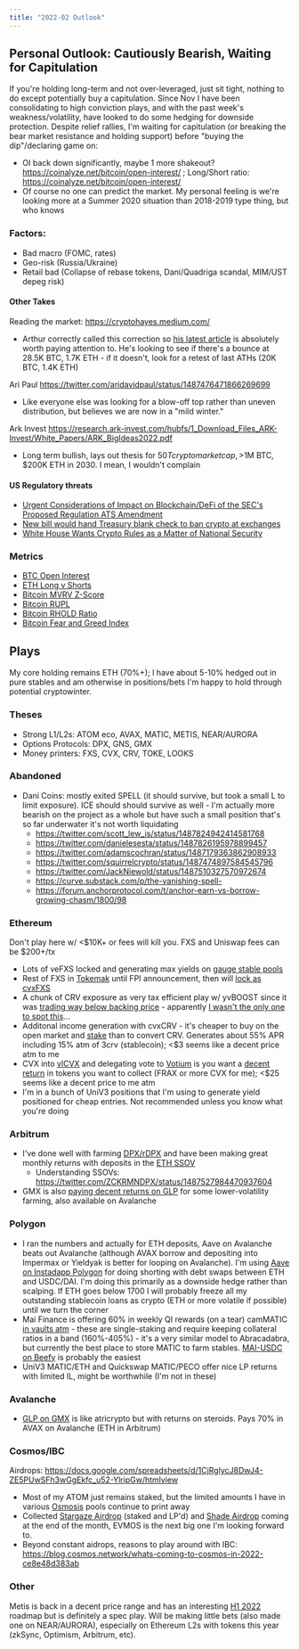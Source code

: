 ```yaml
---
title: "2022-02 Outlook"
---
```


## Personal Outlook: Cautiously Bearish, Waiting for Capitulation

If you're holding long-term and not over-leveraged, just sit tight, nothing to do except potentially buy a capitulation. Since Nov I have been consolidating to high conviction plays, and with the past week's weakness/volatility, have looked to do some hedging for downside protection. Despite relief rallies, I'm waiting for capitulation (or breaking the bear market resistance and holding support) before "buying the dip"/declaring game on:
* OI back down significantly, maybe 1 more shakeout? https://coinalyze.net/bitcoin/open-interest/ ; Long/Short ratio: https://coinalyze.net/bitcoin/open-interest/
* Of course no one can predict the market. My personal feeling is we're looking more at a Summer 2020 situation than 2018-2019 type thing, but who knows

### Factors:
* Bad macro (FOMC, rates)
* Geo-risk (Russia/Ukraine)
* Retail bad (Collapse of rebase tokens, Dani/Quadriga scandal, MIM/UST depeg risk)

#### Other Takes
Reading the market: https://cryptohayes.medium.com/
* Arthur correctly called this correction so [his latest article](https://cryptohayes.medium.com/bottomless-29160a0156cd) is absolutely worth paying attention to. He's looking to see if there's a bounce at 28.5K BTC, 1.7K ETH - if it doesn't, look for a retest of last ATHs (20K BTC, 1.4K ETH)

Ari Paul
https://twitter.com/aridavidpaul/status/1487476471866269699
* Like everyone else was looking for a blow-off top rather than uneven distribution, but believes we are now in a "mild winter."
 
Ark Invest
https://research.ark-invest.com/hubfs/1_Download_Files_ARK-Invest/White_Papers/ARK_BigIdeas2022.pdf
* Long term bullish, lays out thesis for $50T crypto market cap, >$1M BTC, $200K ETH in 2030. I mean, I wouldn't complain

#### US Regulatory threats
* [Urgent Considerations of Impact on Blockchain/DeFi of the SEC's Proposed Regulation ATS Amendment](https://lexnode.substack.com/p/urgent-considerations-of-impact-on?justPublished=true)
* [New bill would hand Treasury blank check to ban crypto at exchanges](https://www.coincenter.org/new-bill-would-hand-treasury-blank-check-to-ban-crypto-at-exchanges/)
* [White House Wants Crypto Rules as a Matter of National Security](https://www.barrons.com/articles/white-house-executive-action-regulate-cryptos-national-security-51643312454)

### Metrics
* [BTC Open Interest](https://coinalyze.net/bitcoin/open-interest/)
* [ETH Long v Shorts](https://datamish.com/ethusd/360d)
* [Bitcoin MVRV Z-Score](https://www.lookintobitcoin.com/charts/mvrv-zscore/)
* [Bitcoin RUPL](https://www.lookintobitcoin.com/charts/relative-unrealized-profit--loss/)
* [Bitcoin RHOLD Ratio](https://www.lookintobitcoin.com/charts/rhodl-ratio/)
* [Bitcoin Fear and Greed Index](https://www.lookintobitcoin.com/charts/bitcoin-fear-and-greed-index/)

## Plays
My core holding remains ETH (70%+); I have about 5-10% hedged out in pure stables and am otherwise in positions/bets I'm happy to hold through potential cryptowinter.

### Theses
  * Strong L1/L2s: ATOM eco, AVAX, MATIC, METIS, NEAR/AURORA
  * Options Protocols: DPX, GNS, GMX
  * Money printers: FXS, CVX, CRV, TOKE, LOOKS

### Abandoned
* Dani Coins: mostly exited SPELL (it should survive, but took a small L to limit exposure). ICE should should survive as well - I'm actually more bearish on the project as a whole but have such a small position that's so far underwater it's not worth liquidating
	* https://twitter.com/scott_lew_is/status/1487824942414581768
	* https://twitter.com/danielesesta/status/1487826195978899457
	* https://twitter.com/adamscochran/status/1487179363862908933
	* https://twitter.com/squirrelcrypto/status/1487474897584545796
	* https://twitter.com/JackNiewold/status/1487510327570972674
	* https://curve.substack.com/p/the-vanishing-spell-
	* https://forum.anchorprotocol.com/t/anchor-earn-vs-borrow-growing-chasm/1800/98

### Ethereum
Don't play here w/ <$10K+ or fees will kill you. FXS and Uniswap fees can be $200+/tx 
* Lots of veFXS locked and generating max yields on [gauge stable pools](https://app.frax.finance/staking#)
* Rest of FXS in [Tokemak](https://www.tokemak.xyz/) until FPI announcement, then will [lock as cvxFXS](https://frax.convexfinance.com/)
* A chunk of CRV exposure as very tax efficient play w/ yvBOOST since it was [trading way below backing price](https://blockenthusiast.substack.com/p/yvboost-a-sleeping-giant) - apparently [I wasn't the only one to spot this](https://twitter.com/vannny365/status/1487194028470845441)...
* Additonal income generation with cvxCRV - it's cheaper to buy on the open market and [stake](https://www.convexfinance.com/stake) than to convert CRV. Generates about 55% APR including 15% atm of 3crv (stablecoin); <$3 seems like a decent price atm to me
* CVX into [vlCVX](https://www.convexfinance.com/lock-cvx) and delegating vote to [Votium](https://votium.app/) is you want a [decent return](https://llama.airforce/#/votium/rounds) in tokens you want to collect (FRAX or more CVX for me); <$25 seems like a decent price to me atm
* I'm in a bunch of UniV3 positions that I'm using to generate yield positioned for cheap entries. Not recommended unless you know what you're doing

### Arbitrum
* I've done well with farming [DPX/rDPX](https://app.dopex.io/farms) and have been making great monthly returns with deposits in the [ETH SSOV](https://app.dopex.io/ssov/manage/ETH)
	* Understanding SSOVs: https://twitter.com/ZCKRMNDPX/status/1487527984470937604
* GMX is also [paying decent returns on GLP](https://gmx.io/earn) for some lower-volatility farming, also available on Avalanche

### Polygon
* I ran the numbers and actually for ETH deposits, Aave on Avalanche beats out Avalanche (although AVAX borrow and depositing into Impermax or Yieldyak is better for looping on Avalanche). I'm using [Aave on Instadapp Polygon](https://gmx.io/earn) for doing shorting with debt swaps between ETH and USDC/DAI. I'm doing this primarily as a downside hedge rather than scalping. If ETH goes below 1700 I will probably freeze all my outstanding stablecoin loans as crypto (ETH or more volatile if possible) until we turn the corner
* Mai Finance is offering 60% in weekly QI rewards (on a tear) camMATIC [in vaults atm](https://app.mai.finance/vaults/create) - these are single-staking and require keeping collateral ratios in a band (160%-405%) - it's a very similar model to Abracadabra, but currently the best place to store MATIC to farm stables. [MAI-USDC on Beefy](https://app.beefy.finance/#/polygon/vault/mai-usdc-mimatic) is probably the easiest
* UniV3 MATIC/ETH and Quickswap MATIC/PECO offer nice LP returns with limited IL, might be worthwhile (I'm not in these)

### Avalanche
* [GLP on GMX](https://gmx.io/earn) is like atricrypto but with returns on steroids. Pays 70% in AVAX on Avalanche (ETH in Arbitrum)

### Cosmos/IBC
Airdrops: https://docs.google.com/spreadsheets/d/1CjRglycJ8DwJ4-ZE5PUwSFh3wGgEkfc_u52-YlripGw/htmlview
* Most of my ATOM just remains staked, but the limited amounts I have in various [Osmosis](https://app.osmosis.zone/) pools continue to print away
* Collected [Stargaze Airdrop](https://app.stargaze.zone/airdrop) (staked and LP'd) and [Shade Airdrop](https://airdrop.shadeprotocol.io/) coming at the end of the month, EVMOS is the next big one I'm looking forward to.
* Beyond constant aidrops, reasons to play around with IBC: https://blog.cosmos.network/whats-coming-to-cosmos-in-2022-ce8e48d383ab

### Other
Metis is back in a decent price range and has an interesting [H1 2022](https://metisdao.medium.com/metis-first-half-2022-roadmap-55c029ddf80a) roadmap but is definitely a spec play. Will be making little bets (also made one on NEAR/AURORA), especially on Ethereum L2s with tokens this year (zkSync, Optimism, Arbitrum, etc).